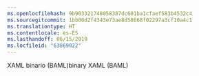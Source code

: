 ```yaml
---
ms.openlocfilehash: 9b903321748058387dc601ba1cfaef583b4532c4
ms.sourcegitcommit: 1bb00d2f4343e73ae8d58668f02297a3cf10a4c1
ms.translationtype: HT
ms.contentlocale: es-ES
ms.lasthandoff: 06/15/2019
ms.locfileid: "63869022"
---
```

<span data-ttu-id="15e21-101">XAML binario (BAML)</span><span class="sxs-lookup"><span data-stu-id="15e21-101">binary XAML (BAML)</span></span>